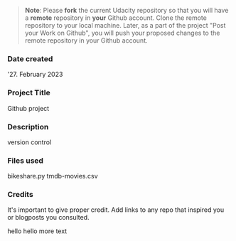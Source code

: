 >**Note**: Please **fork** the current Udacity repository so that you will have a **remote** repository in **your** Github account. Clone the remote repository to your local machine. Later, as a part of the project "Post your Work on Github", you will push your proposed changes to the remote repository in your Github account.

### Date created
'27. February 2023

### Project Title
Github project

### Description
version control

### Files used
bikeshare.py
tmdb-movies.csv

### Credits
It's important to give proper credit. Add links to any repo that inspired you or blogposts you consulted.

hello hello more text